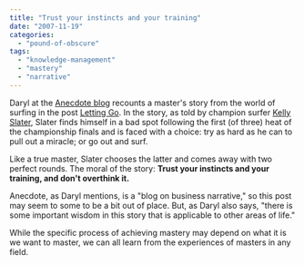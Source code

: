 ```yaml
---
title: "Trust your instincts and your training"
date: "2007-11-19"
categories: 
  - "pound-of-obscure"
tags: 
  - "knowledge-management"
  - "mastery"
  - "narrative"
---
```


Daryl at the [Anecdote blog](http://www.anecdote.com.au/index.php "Anecdote") recounts a master's story from the world of surfing in the post [Letting Go](http://www.anecdote.com.au/archives/2007/11/letting_go.html). In the story, as told by champion surfer [Kelly Slater](http://nsl.gbrettmiller.com/kelly%20slater), Slater finds himself in a bad spot following the first (of three) heat of the championship finals and is faced with a choice: try as hard as he can to pull out a miracle; or go out and surf.

Like a true master, Slater chooses the latter and comes away with two perfect rounds. The moral of the story: **Trust your instincts and your training, and don't overthink it.**

Anecdote, as Daryl mentions, is a "blog on business narrative," so this post may seem to some to be a bit out of place. But, as Daryl also says, "there is some important wisdom in this story that is applicable to other areas of life."

While the specific process of achieving mastery may depend on what it is we want to master, we can all learn from the experiences of masters in any field.
